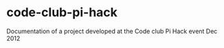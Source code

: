 code-club-pi-hack
=================

Documentation of a project developed at the Code club Pi Hack event Dec 2012